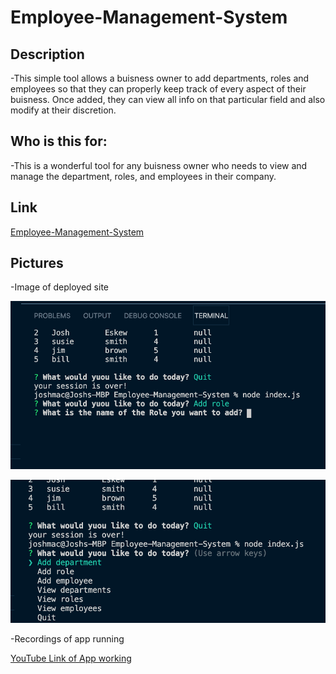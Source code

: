 # Employee-Management-System

## Description

-This simple tool allows a buisness owner to add departments, roles and employees so that they can properly keep track of every aspect of their buisness. Once added, they can view all info on that particular field and also modify at their discretion.

## Who is this for:

-This is a wonderful tool for any buisness owner who needs to view and manage the department, roles, and employees in their company.

## Link

[Employee-Management-System](https://github.com/GTJ82/Employee-Management-System)

## Pictures

-Image of deployed site

![Website Image](assets/images/image1.png)

![Website Image](assets/images/image2.png)

-Recordings of app running

[YouTube Link of App working](https://youtu.be/NAehMVU9fXQ)





